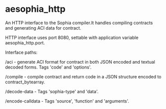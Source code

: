 # aesophia_http

An HTTP interface to the Sophia compiler.It handles compiling
contracts and generating ACI data for contract.

HTTP interface uses port 8080, settable with application variable
aesophia_http.port.

Interface paths:

/aci - generate ACI format for contract in both JSON encoded and textual decoded forms. Tags 'code' and 'options'.

/compile - compile contract and return code in a JSON structure encoded to contract_bytearray.

/decode-data - Tags 'sophia-type' and 'data'.

/encode-calldata - Tags 'source', 'function' and 'arguments'.

